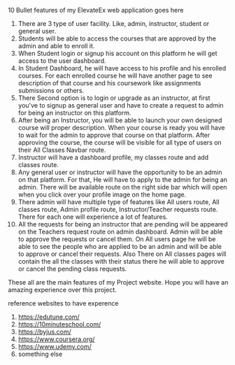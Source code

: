  10 Bullet features of my ElevateEx web application goes here
 
 1. There are 3 type of user facility. Like, admin, instructor, student or general user.
 2. Students will be able to access the courses that are approved by the admin and able to enroll it.
 3. When Student login or signup his account on this platform he will get access to the user dashboard.
 4. In Student Dashboard, he will have access to his profile and his enrolled courses. For each enrolled course he will have another page to see description of that course and his coursework like assignments submissions or others.
 5. There Second option is to login or upgrade as an instructor, at first you've to signup as general user and have to create a request to admin for being an instructor on this platform.
 6. After being an Instructor, you will be able to launch your own designed course will proper description. When your course is ready you will have to wait for the admin to approve that course on that platform. After approving the course, the course will be visible for all type of users on their All Classes Navbar route.
 7. Instructor will have a dashboard profile, my classes route and add classes route.
 8. Any general user or instructor will have the opportunity to be an admin on that platform. For that, He will have to apply to the admin for being an admin. There will be available route on the right side bar which will open when you click over your profile image on the home page.
 9. There admin will have multiple type of features like All users route, All classes route, Admin profile route, Instructor/Teacher requests route. There for each one will experience a lot of features.
 10. All the requests for being an instructor that are pending will be appeared on the Teachers request route on admin dashboard. Admin will be able to approve the requests or cancel them. On All users page he will be able to see the people who are applied to be an admin and will be able to approve or cancel their requests. Also There on All classes pages will contain the all the classes with their status there he will able to approve or cancel the pending class requests.

 These all are the main features of my Project website. Hope you will have an amazing experience over this project.



reference websites to have experence 
1. https://edutune.com/
2. https://10minuteschool.com/
3. https://byjus.com/
4. https://www.coursera.org/
5. https://www.udemy.com/
6. something else
